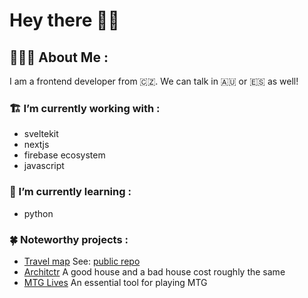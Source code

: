 # Hey there 👋🏼

## 👨🏼‍💻 About Me :

I am a frontend developer from 🇨🇿. We can talk in 🇦🇺 or 🇪🇸 as well!

### 🏗 I’m currently working with :

- sveltekit
- nextjs
- firebase ecosystem
- javascript

### 🤹 I’m currently learning :

- python

### 🍀 Noteworthy projects :
- [Travel map](https://sweet-speculoos-aa9bc9.netlify.app/) See: [public repo](https://github.com/biscarrosse/travel-map)
- [Architctr](https://architctr.com/) A good house and a bad house cost roughly the same
- [MTG Lives](https://mtglives.com/) An essential tool for playing MTG

